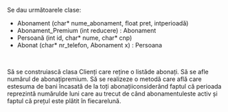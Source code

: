 Se dau următoarele clase:
- Abonament (char* nume_abonament, float pret, intperioadă)
- Abonament_Premium (int reducere) : Abonament
- Persoană (int id, char* nume, char* cnp) 
- Abonat (char* nr_telefon, Abonament x) : Persoana

<br/>

Să se construiască clasa Clienți care reține o listăde abonați. Să se afle numărul de abonațipremium. Să se realizeze o metodă care află care estesuma de bani încasată de la toți abonațiiconsiderând faptul că perioada reprezintă numărulde luni care au trecut de când abonamentuleste activ și faptul că prețul este plătit în fiecarelună.
